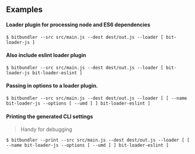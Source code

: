 ## Examples

#### Loader plugin for processing node and ES6 dependencies

```
$ bitbundler --src src/main.js --dest dest/out.js --loader [ bit-loader-js ]
```

#### Also include eslint loader plugin

```
$ bitbundler --src src/main.js --dest dest/out.js --loader [ bit-loader-js bit-loader-eslint ]
```

#### Passing in options to a loader plugin.

```
$ bitbundler --src src/main.js --dest dest/out.js --loader [ [ --name bit-loader-js --options [ --umd ] ] bit-loader-eslint ]
```

#### Printing the generated CLI settings

> Handy for debugging

```
$ bitbundler --print --src src/main.js --dest dest/out.js --loader [ [ --name bit-loader-js --options [ --umd ] ] bit-loader-eslint ]
```
